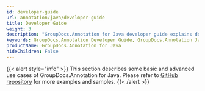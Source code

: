 ```yaml
---
id: developer-guide
url: annotation/java/developer-guide
title: Developer Guide
weight: 3
description: "GroupDocs.Annotation for Java developer guide explains document annotator features and shows how to annotate PDF, Word, Excel, PowerPoint documents and images inside your Java applications"
keywords: GroupDocs.Annotation Developer Guide, GroupDocs.Annotation Java Developer Guide, GroupDocs.Annotation Developer Guide Java, Using GroupDocs.Annotation for Java, GroupDocs.Annotation for Java use cases
productName: GroupDocs.Annotation for Java
hideChildren: False
---
```

{{< alert style="info" >}}
This section describes some basic and advanced use cases of GroupDocs.Annotation for Java. Please refer to [GitHub repository](https://github.com/groupdocs-annotation/GroupDocs.Annotation-for-Java) for more examples and samples.
{{< /alert >}}
